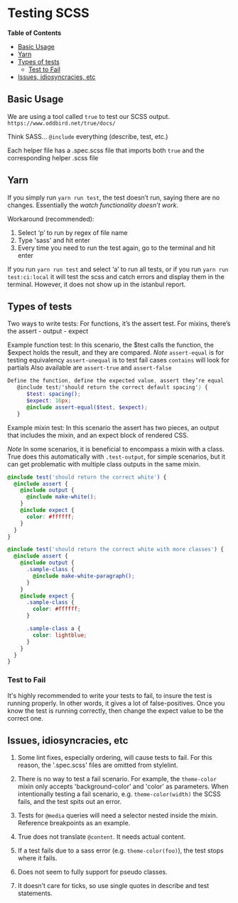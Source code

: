 <h1>Testing SCSS</h1>



<!-- START doctoc generated TOC please keep comment here to allow auto update -->
<!-- DON'T EDIT THIS SECTION, INSTEAD RE-RUN doctoc TO UPDATE -->
**Table of Contents**

- [Basic Usage](#basic-usage)
- [Yarn](#yarn)
- [Types of tests](#types-of-tests)
  - [Test to Fail](#test-to-fail)
- [Issues, idiosyncracies, etc](#issues-idiosyncracies-etc)

<!-- END doctoc generated TOC please keep comment here to allow auto update -->

## Basic Usage

We are using a tool called `true` to test our SCSS output. `https://www.oddbird.net/true/docs/`

Think SASS… `@include` everything (describe, test, etc.)

Each helper file has a .spec.scss file that imports both `true` and the corresponding helper .scss file

## Yarn

If you simply run `yarn run test`, the test doesn’t run, saying there are no changes. Essentially the _watch functionality doesn’t work_.

Workaround (recommended): 
1. Select ‘p’ to run by regex of file name
1. Type 'sass' and hit enter
1. Every time you need to run the test again, go to the terminal and hit enter

If you run `yarn run test` and select ‘a’ to run all tests, or if you run `yarn run test:ci:local` it will test the scss and catch errors and display them in the terminal. However, it does not show up in the istanbul report.


## Types of tests

Two ways to write tests:
For functions, it’s the assert test. For mixins, there’s the assert - output - expect

Example function test: 
In this scenario, the $test calls the function, the $expect holds the result, and they are compared.
*Note*
`assert-equal` is for testing equivalency
`assert-unequal` is to test fail cases
`contains` will look for partials
Also available are `assert-true` and `assert-false`

```scss
Define the function, define the expected value, assert they’re equal
   @include test('should return the correct default spacing') {
      $test: spacing();
      $expect: 16px;
      @include assert-equal($test, $expect);
   }
```

Example mixin test: 
In this scenario the assert has two pieces, an output that includes the mixin, and an expect block of rendered CSS.

*Note* In some scenarios, it is beneficial to encompass a mixin with a class. True does this automatically with `.test-output`, for simple scenarios, but it can get problematic with multiple class outputs in the same mixin.

```scss
@include test('should return the correct white') {
  @include assert {
    @include output {
      @include make-white();
    }
    @include expect {
      color: #ffffff;
    }
  }
}

@include test('should return the correct white with more classes') {
  @include assert {
    @include output {
      .sample-class {
        @include make-white-paragraph();
      }
    }
    @include expect {
      .sample-class {
        color: #ffffff;
      }

      .sample-class a {
        color: lightblue;
      }
    }
  }
}
```

### Test to Fail

It's highly recommended to write your tests to fail, to insure the test is running properly. In other words, it gives a lot of false-positives. Once you know the test is running correctly, then change the expect value to be the correct one.


## Issues, idiosyncracies, etc

1. Some lint fixes, especially ordering, will cause tests to fail. For this reason, the '.spec.scss' files are omitted from stylelint.

1. There is no way to test a fail scenario. For example, the `theme-color` mixin only accepts 'background-color' and 'color' as parameters. When intentionally testing a fail scenario, e.g. `theme-color(width)` the SCSS fails, and the test spits out an error.

1. Tests for `@media` queries will need a selector nested inside the mixin. Reference breakpoints as an example.

1. True does not translate `@content`. It needs actual content.

1. If a test fails due to a sass error (e.g. `theme-color(foo)`), the test stops where it fails.

1. Does not seem to fully support for pseudo classes.

1. It doesn’t care for ticks, so use single quotes in describe and test statements.

